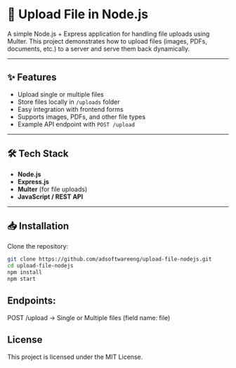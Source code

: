 # 📂 Upload File in Node.js

A simple Node.js + Express application for handling file uploads using Multer.
This project demonstrates how to upload files (images, PDFs, documents, etc.) to a server and serve them back dynamically.

---

## ✨ Features
- Upload single or multiple files
- Store files locally in `/uploads` folder
- Easy integration with frontend forms
- Supports images, PDFs, and other file types
- Example API endpoint with `POST /upload`

---

## 🛠️ Tech Stack
- **Node.js**
- **Express.js**
- **Multer** (for file uploads)
- **JavaScript / REST API**

---

## 📥 Installation

Clone the repository:
```bash
git clone https://github.com/adsoftwareeng/upload-file-nodejs.git
cd upload-file-nodejs
npm install
npm start
```

## Endpoints:

POST /upload → Single or Multiple files (field name: file)

## License

This project is licensed under the MIT License.

